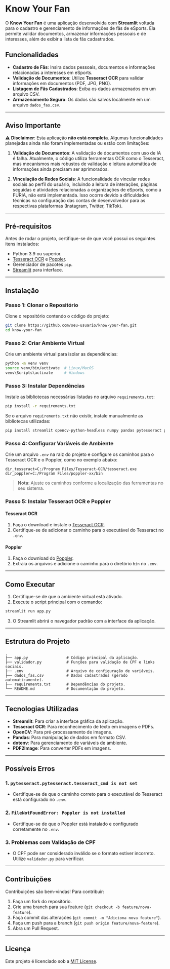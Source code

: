 # Know Your Fan

O **Know Your Fan** é uma aplicação desenvolvida com **Streamlit** voltada para o cadastro e gerenciamento de informações de fãs de eSports. Ela permite validar documentos, armazenar informações pessoais e de interesses, além de exibir a lista de fãs cadastrados.

## Funcionalidades

- **Cadastro de Fãs**: Insira dados pessoais, documentos e informações relacionadas a interesses em eSports.
- **Validação de Documentos**: Utilize **Tesseract OCR** para validar informações em documentos (PDF, JPG, PNG).
- **Listagem de Fãs Cadastrados**: Exiba os dados armazenados em um arquivo CSV.
- **Armazenamento Seguro**: Os dados são salvos localmente em um arquivo `dados_fas.csv`.

---

## **Aviso Importante**

⚠️ **Disclaimer**: Esta aplicação **não está completa**. Algumas funcionalidades planejadas ainda não foram implementadas ou estão com limitações:

1. **Validação de Documentos**: A validação de documentos com uso de IA é falha. Atualmente, o código utiliza ferramentas OCR como o Tesseract, mas mecanismos mais robustos de validação e leitura automática de informações ainda precisam ser aprimorados.
   
2. **Vinculação de Redes Sociais**: A funcionalidade de vincular redes sociais ao perfil do usuário, incluindo a leitura de interações, páginas seguidas e atividades relacionadas a organizações de eSports, como a FURIA, não está implementada. Isso ocorre devido a dificuldades técnicas na configuração das contas de desenvolvedor para as respectivas plataformas (Instagram, Twitter, TikTok).

---

## Pré-requisitos

Antes de rodar o projeto, certifique-se de que você possui os seguintes itens instalados:

- Python 3.9 ou superior.
- [Tesseract OCR](https://github.com/tesseract-ocr/tesseract) e [Poppler](https://poppler.freedesktop.org/).
- Gerenciador de pacotes `pip`.
- [Streamlit](https://docs.streamlit.io/) para interface.

---

## Instalação

### Passo 1: Clonar o Repositório

Clone o repositório contendo o código do projeto:

```bash
git clone https://github.com/seu-usuario/know-your-fan.git
cd know-your-fan
```

### Passo 2: Criar Ambiente Virtual

Crie um ambiente virtual para isolar as dependências:

```bash
python -m venv venv
source venv/bin/activate  # Linux/MacOS
venv\Scripts\activate     # Windows
```

### Passo 3: Instalar Dependências

Instale as bibliotecas necessárias listadas no arquivo `requirements.txt`:

```bash
pip install -r requirements.txt
```

Se o arquivo `requirements.txt` não existir, instale manualmente as bibliotecas utilizadas:

```bash
pip install streamlit opencv-python-headless numpy pandas pytesseract pillow pdf2image python-dotenv
```

### Passo 4: Configurar Variáveis de Ambiente

Crie um arquivo `.env` na raiz do projeto e configure os caminhos para o Tesseract OCR e o Poppler, como no exemplo abaixo:

```
dir_tesseract=C:/Program Files/Tesseract-OCR/tesseract.exe
dir_poppler=C:/Program Files/poppler-xx/bin
```

> **Nota**: Ajuste os caminhos conforme a localização das ferramentas no seu sistema.

### Passo 5: Instalar Tesseract OCR e Poppler

#### Tesseract OCR

1. Faça o download e instale o [Tesseract OCR](https://github.com/tesseract-ocr/tesseract).
2. Certifique-se de adicionar o caminho para o executável do Tesseract no `.env`.

#### Poppler

1. Faça o download do [Poppler](https://poppler.freedesktop.org/).
2. Extraia os arquivos e adicione o caminho para o diretório `bin` no `.env`.

---

## Como Executar

1. Certifique-se de que o ambiente virtual está ativado.
2. Execute o script principal com o comando:

```bash
streamlit run app.py
```

3. O Streamlit abrirá o navegador padrão com a interface da aplicação.

---

## Estrutura do Projeto

```plaintext
.
├── app.py                 # Código principal da aplicação.
├── validador.py           # Funções para validação de CPF e links sociais.
├── .env                   # Arquivo de configuração de variáveis.
├── dados_fas.csv          # Dados cadastrados (gerado automaticamente).
├── requirements.txt       # Dependências do projeto.
└── README.md              # Documentação do projeto.
```

---

## Tecnologias Utilizadas

- **Streamlit**: Para criar a interface gráfica da aplicação.
- **Tesseract OCR**: Para reconhecimento de texto em imagens e PDFs.
- **OpenCV**: Para pré-processamento de imagens.
- **Pandas**: Para manipulação de dados em formato CSV.
- **dotenv**: Para gerenciamento de variáveis de ambiente.
- **PDF2Image**: Para converter PDFs em imagens.

---

## Possíveis Erros

### 1. `pytesseract.pytesseract.tesseract_cmd is not set`
- Certifique-se de que o caminho correto para o executável do Tesseract está configurado no `.env`.

### 2. `FileNotFoundError: Poppler is not installed`
- Certifique-se de que o Poppler está instalado e configurado corretamente no `.env`.

### 3. Problemas com Validação de CPF
- O CPF pode ser considerado inválido se o formato estiver incorreto. Utilize `validador.py` para verificar.

---

## Contribuições

Contribuições são bem-vindas! Para contribuir:

1. Faça um fork do repositório.
2. Crie uma branch para sua feature (`git checkout -b feature/nova-feature`).
3. Faça commit das alterações (`git commit -m "Adiciona nova feature"`).
4. Faça um push para a branch (`git push origin feature/nova-feature`).
5. Abra um Pull Request.

---

## Licença

Este projeto é licenciado sob a [MIT License](LICENSE).